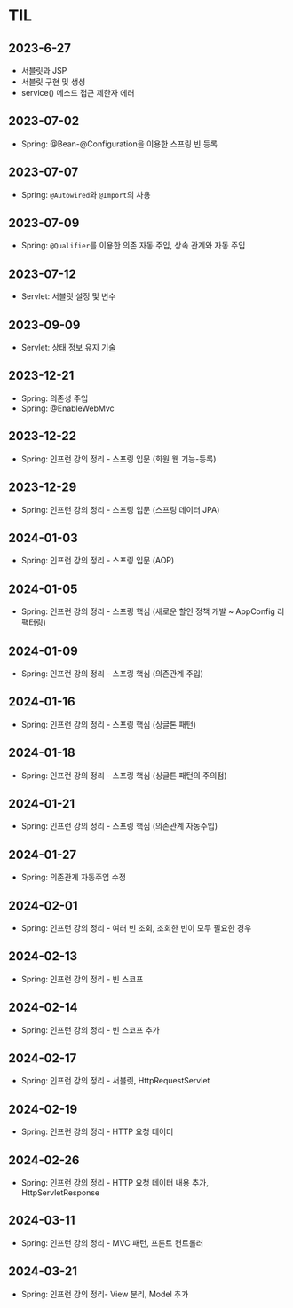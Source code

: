 # TIL
## 2023-6-27
- 서블릿과 JSP
- 서블릿 구현 및 생성
- service() 메소드 접근 제한자 에러

## 2023-07-02
- Spring: @Bean-@Configuration을 이용한 스프링 빈 등록

## 2023-07-07
- Spring: `@Autowired`와 `@Import`의 사용

## 2023-07-09
- Spring: `@Qualifier`를 이용한 의존 자동 주입, 상속 관계와 자동 주입

## 2023-07-12
- Servlet: 서블릿 설정 및 변수

## 2023-09-09
- Servlet: 상태 정보 유지 기술

## 2023-12-21
- Spring: 의존성 주입
- Spring: @EnableWebMvc

## 2023-12-22
- Spring: 인프런 강의 정리 - 스프링 입문 (회원 웹 기능-등록)

## 2023-12-29
- Spring: 인프런 강의 정리 - 스프링 입문 (스프링 데이터 JPA)

## 2024-01-03
- Spring: 인프런 강의 정리 - 스프링 입문 (AOP)

## 2024-01-05
- Spring: 인프런 강의 정리 - 스프링 핵심 (새로운 할인 정책 개발 ~ AppConfig 리팩터링)

## 2024-01-09
- Spring: 인프런 강의 정리 - 스프링 핵심 (의존관계 주입)

## 2024-01-16
- Spring: 인프런 강의 정리 - 스프링 핵심 (싱글톤 패턴)

## 2024-01-18
- Spring: 인프런 강의 정리 - 스프링 핵심 (싱글톤 패턴의 주의점)

## 2024-01-21
- Spring: 인프런 강의 정리 - 스프링 핵심 (의존관계 자동주입)

## 2024-01-27
- Spring: 의존관계 자동주입 수정

## 2024-02-01
- Spring: 인프런 강의 정리 - 여러 빈 조회, 조회한 빈이 모두 필요한 경우

## 2024-02-13
- Spring: 인프런 강의 정리 - 빈 스코프

## 2024-02-14
- Spring: 인프런 강의 정리 - 빈 스코프 추가

## 2024-02-17
- Spring: 인프런 강의 정리 - 서블릿, HttpRequestServlet

## 2024-02-19
- Spring: 인프런 강의 정리 - HTTP 요청 데이터

## 2024-02-26
- Spring: 인프런 강의 정리 - HTTP 요청 데이터 내용 추가, HttpServletResponse

## 2024-03-11
- Spring: 인프런 강의 정리 - MVC 패턴, 프론트 컨트롤러

## 2024-03-21
- Spring: 인프런 강의 정리- View 분리, Model 추가